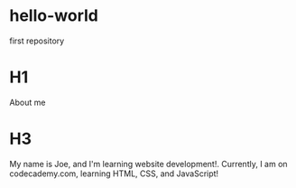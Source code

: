 # hello-world
first repository
# H1
About me
# H3
My name is Joe, and I'm learning website development!. Currently, I am on codecademy.com, learning HTML, CSS, and JavaScript!
